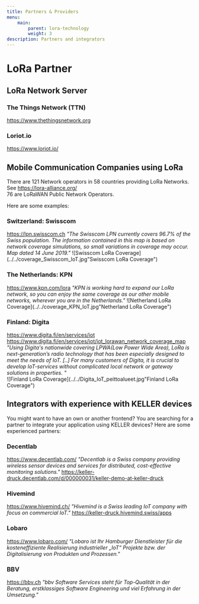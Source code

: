 ```yaml
---
title: Partners & Providers
menu:
    main:
        parent: lora-technology
        weight: 3
description: Partners and integrators
---
```


# LoRa Partner

## LoRa Network Server

### The Things Network (TTN)
https://www.thethingsnetwork.org

### Loriot.io
https://www.loriot.io/

## Mobile Communication Companies using LoRa
There are 121 Network operators in 58 countries providing LoRa Networks. See https://lora-alliance.org/  
76 are LoRaWAN Public Network Operators.

Here are some examples:

### Switzerland: Swisscom
https://lpn.swisscom.ch
*"The Swisscom LPN currently covers 96.7% of the Swiss population. The information contained in this map is based on network coverage simulations, so small variations in coverage may occur. Map dated 14 June 2019."*
![Swisscom LoRa Coverage](../../coverage_Swisscom_IoT.jpg"Swisscom LoRa Coverage")


### The Netherlands: KPN 
https://www.kpn.com/lora
*"KPN is working hard to expand our LoRa network, so you can enjoy the same coverage as our other mobile networks, wherever you are in the Netherlands."*
![Netherland LoRa Coverage](../../coverage_KPN_IoT.jpg"Netherland LoRa Coverage")

### Finland: Digita 
https://www.digita.fi/en/services/iot
https://www.digita.fi/en/services/iot/iot_lorawan_network_coverage_map
*"Using Digita's nationwide covering LPWA(Low Power Wide Area), LoRa is next-generation’s radio technology that has been especially designed to meet the needs of IoT. [..] For many customers of Digita, it is crucial to develop IoT-services without complicated local network or gateway solutions in properties. "*  
![Finland LoRa Coverage](../../Digita_IoT_peittoalueet.jpg"Finland LoRa Coverage")

## Integrators with experience with KELLER devices
You might want to have an own or another frontend? You are searching for a partner to integrate your application using KELLER devices? Here are some experienced partners:  

### Decentlab
https://www.decentlab.com/
*"Decentlab is a Swiss company providing wireless sensor devices and services for distributed, cost-effective monitoring solutions."*
https://keller-druck.decentlab.com/d/000000031/keller-demo-at-keller-druck

### Hivemind
https://www.hivemind.ch/
*"Hivemind is a Swiss leading IoT company with focus on commercial IoT."*
https://keller-druck.hivemind.swiss/apps

### Lobaro
https://www.lobaro.com/
*"Lobaro ist Ihr Hamburger Dienstleister für die kosteneffiziente Realisierung industrieller „IoT“ Projekte bzw. der Digitalisierung von Produkten und Prozessen."*

### BBV
https://bbv.ch
*"bbv Software Services steht für Top-Qualität in der Beratung, erstklassiges Software Engineering und viel Erfahrung in der Umsetzung."*
